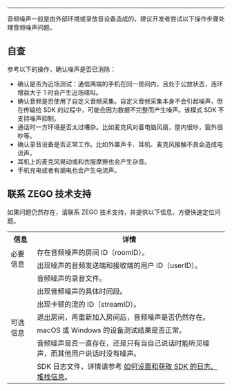 <Title>怎么处理音频噪声问题？</Title>



- - -

音频噪声一般是由外部环境或录放音设备造成的，建议开发者尝试以下操作步骤处理音频噪声问题。

## 自查

参考以下的操作，确认噪声是否已消除：

- 确认是否为近场测试：通信两端的手机在同一房间内，且处于公放状态，连环增益大于 1 时会产生近场啸叫。
- 确认音频是否使用了自定义音频采集。自定义音频采集本身不会引起噪声，但在传输给 SDK 的过程中，可能会因为数据不完整而产生噪声。该模式 SDK 不支持噪声抑制。
- 通话时一方环境是否太过嘈杂。比如麦克风对着电脑风扇，屋内很吵，窗外很吵等。
- 确认录音设备是否正常工作。比如外置声卡、耳机、麦克风接触不良会造成电流声。
- 耳机上的麦克风晃动或和衣服摩擦也会产生杂音。
- 手机充电或者有漏电也会产生电流声。

## 联系 ZEGO 技术支持

如果问题仍然存在，请联系 ZEGO 技术支持，并提供以下信息，方便快速定位问题。

<table>
  
  <tbody><tr>
    <th>信息</th>
    <th>详情</th>
  </tr>
  <tr>
    <td rowspan="2">必要信息</td>
    <td>存在音频噪声的房间 ID（roomID）。</td>
  </tr>
  <tr>
    <td>出现噪声的音频发送端和接收端的用户 ID（userID）。</td>
  </tr>
  <tr>
    <td rowspan="7">可选信息</td>
    <td>音频噪声的录音文件。</td>
  </tr>
  <tr>
    <td>出现音频噪声的具体时间段。</td>
  </tr>
  <tr>
    <td>出现卡顿的流的 ID（streamID）。</td>
  </tr>
  <tr>
    <td>退出房间，再重新加入房间后，音频噪声是否仍然存在。</td>
  </tr>
  <tr>
    <td>macOS 或 Windows 的设备测试结果是否正常。</td>
  </tr>
  <tr>
    <td>音频噪声是否一直存在，还是只有当自己说话时能听见噪声，而其他用户说话时没有噪声。</td>
  </tr>
  <tr>
    <td>SDK 日志文件，详情请参考 <a target="_blank" href="https://doc-zh.zego.im/faq/express_sdkLog">如何设置和获取 SDK 的日志、堆栈信息</a>。</td>
  </tr>
</tbody></table>

